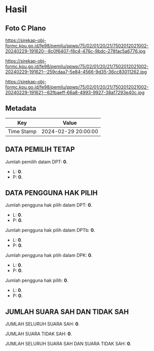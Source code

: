 # Hasil

## Foto C Plano

https://sirekap-obj-formc.kpu.go.id/fe98/pemilu/ppwp/75/02/01/20/21/7502012021002-20240229-191620--8c0f6407-f8c4-476c-9bdc-278fac5a6776.jpg

https://sirekap-obj-formc.kpu.go.id/fe98/pemilu/ppwp/75/02/01/20/21/7502012021002-20240229-191621--259cdaa7-5e84-4566-9d35-36cc83011262.jpg

https://sirekap-obj-formc.kpu.go.id/fe98/pemilu/ppwp/75/02/01/20/21/7502012021002-20240229-191621--62fbaeff-66a8-4993-9927-38af7293e40c.jpg


## Metadata

| Key        | Value               |
| ---------- | ------------------- |
| Time Stamp | 2024-02-29 20:00:00 |


## DATA PEMILIH TETAP

Jumlah pemilih dalam DPT: **0**.
 * L: **0**.
 * P: **0**.

## DATA PENGGUNA HAK PILIH

Jumlah pengguna hak pilih dalam DPT: **0**.
 * L: **0**.
 * P: **0**.

Jumlah pengguna hak pilih dalam DPTb: **0**.
 * L: **0**.
 * P: **0**.

Jumlah pengguna hak pilih dalam DPK: **0**.
 * L: **0**.
 * P: **0**.

Jumlah pengguna hak pilih: **0**.
 * L: **0**.
 * P: **0**.

## JUMLAH SUARA SAH DAN TIDAK SAH

JUMLAH SELURUH SUARA SAH: **0**.

JUMLAH SUARA TIDAK SAH: **0**.

JUMLAH SELURUH SUARA SAH DAN SUARA TIDAK SAH: **0**.


